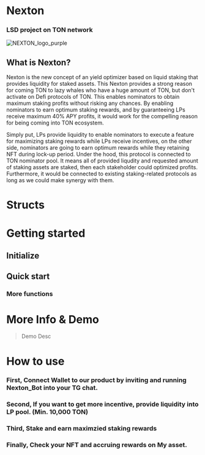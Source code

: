 # Nexton 
### LSD project on TON network
![NEXTON_logo_purple](https://github.com/Nex-TON/Hack-a-TON/assets/96057861/0267ccc6-2612-4800-ab27-b49fe597a8e0)

## What is Nexton? 
Nexton is the new concept of an yield optimizer based on liquid staking that provides liquidity for staked assets. This Nexton provides a strong reason for coming TON to lazy whales who have a huge amount of TON, but don't activate on Defi protocols of TON. This enables nominators to obtain maximum staking profits without risking any chances. By enabling nominators to earn optimum staking rewards, and by guaranteeing LPs receive maximum 40% APY profits, it would work for the compelling reason for being coming into TON ecosystem. 

Simply put, LPs provide liquidity to enable nominators to execute a feature for maximizing staking rewards while LPs receive incentives, on the other side, nominators are going to earn optimum rewards while they retaining NFT during lock-up period. Under the hood, this protocol is connected to TON nominator pool. It means all of provided liqudity and requested amount of staking assets are staked, then each stakeholder could optimized profits. Furthermore, it would be connected to existing staking-related protocols as long as we could make synergy with them.

# Structs

# Getting started

## Initialize

## Quick start

### More functions

# More Info & Demo 
> Demo 
> Desc

# How to use
### First, Connect Wallet to our product by inviting and running Nexton_Bot into your TG chat.
### Second, If you want to get more incentive, provide liquidity into LP pool. (Min. 10,000 TON)
### Third, Stake and earn maximzied staking rewards
### Finally, Check your NFT and accruing rewards on My asset.
